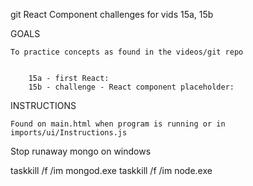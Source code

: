 
git React Component challenges for vids 15a, 15b

GOALS

    To practice concepts as found in the videos/git repo


        15a - first React: 
        15b - challenge - React component placeholder: 

INSTRUCTIONS

    Found on main.html when program is running or in imports/ui/Instructions.js



Stop runaway mongo on windows

taskkill /f /im mongod.exe
taskkill /f /im node.exe